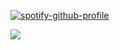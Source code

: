 [![spotify-github-profile](https://spotify-github-profile.vercel.app/api/view?uid=bih7si7nd3w0s3ysz23wst9kk&cover_image=true&theme=novatorem)](https://github.com/kittinan/spotify-github-profile)

![](https://komarev.com/ghpvc/?username=networktraffic)

